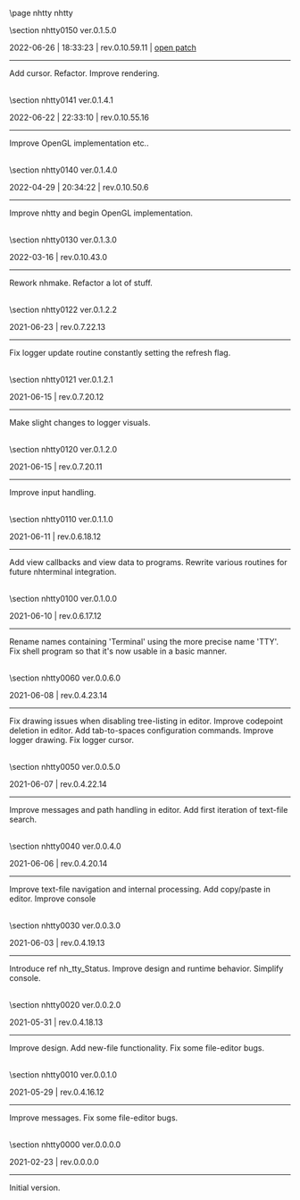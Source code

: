 \page nhtty nhtty

<div style="max-width:700px;">

\section nhtty0150 ver.0.1.5.0

2022-06-26 | 18:33:23 | rev.0.10.59.11 | [open patch](../../patches/html/md_pages_200c10bc1f4174699465ed7f44a6df32f215fc36.html)

 ---

 Add cursor. Refactor. Improve rendering.

<br>\section nhtty0141 ver.0.1.4.1

2022-06-22 | 22:33:10 | rev.0.10.55.16

 ---

 Improve OpenGL implementation etc..

<br>\section nhtty0140 ver.0.1.4.0

2022-04-29 | 20:34:22 | rev.0.10.50.6

 ---

 Improve nhtty and begin OpenGL implementation.



<br>\section nhtty0130 ver.0.1.3.0

2022-03-16 | rev.0.10.43.0

 ---

 Rework nhmake. Refactor a lot of stuff.

<br>\section nhtty0122 ver.0.1.2.2

2021-06-23 | rev.0.7.22.13

 ---

 Fix logger update routine constantly setting the refresh flag.

<br>\section nhtty0121 ver.0.1.2.1

2021-06-15 | rev.0.7.20.12

 ---

 Make slight changes to logger visuals.

<br>\section nhtty0120 ver.0.1.2.0

2021-06-15 | rev.0.7.20.11

 ---

 Improve input handling.

<br>\section nhtty0110 ver.0.1.1.0

2021-06-11 | rev.0.6.18.12

 ---

 Add view callbacks and view data to programs. Rewrite various routines for future nhterminal integration.

<br>\section nhtty0100 ver.0.1.0.0

2021-06-10 | rev.0.6.17.12

 ---

 Rename names containing 'Terminal' using the more precise name 'TTY'. Fix shell program so that it's now usable in a basic manner.

<br>\section nhtty0060 ver.0.0.6.0

2021-06-08 | rev.0.4.23.14

 ---

 Fix drawing issues when disabling tree-listing in editor. Improve codepoint deletion in editor. Add tab-to-spaces configuration commands. Improve logger drawing. Fix logger cursor.

<br>\section nhtty0050 ver.0.0.5.0

2021-06-07 | rev.0.4.22.14

 ---

 Improve messages and path handling in editor. Add first iteration of text-file search.

<br>\section nhtty0040 ver.0.0.4.0

2021-06-06 | rev.0.4.20.14

 ---

 Improve text-file navigation and internal processing. Add copy/paste in editor. Improve console

<br>\section nhtty0030 ver.0.0.3.0

2021-06-03 | rev.0.4.19.13

 ---

 Introduce ref nh_tty_Status. Improve design and runtime behavior. Simplify console.

<br>\section nhtty0020 ver.0.0.2.0

2021-05-31 | rev.0.4.18.13

 ---

 Improve design. Add new-file functionality. Fix some file-editor bugs.

<br>\section nhtty0010 ver.0.0.1.0

2021-05-29 | rev.0.4.16.12

 ---

 Improve messages. Fix some file-editor bugs.

<br>\section nhtty0000 ver.0.0.0.0

2021-02-23 | rev.0.0.0.0

 ---

 Initial version.

<br></div>